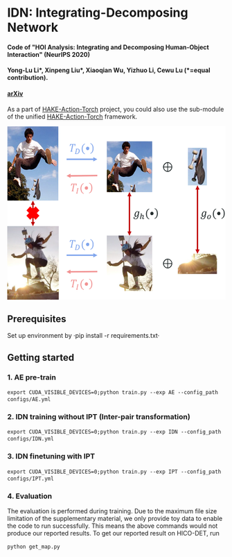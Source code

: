 # IDN: Integrating-Decomposing Network

#### Code of "HOI Analysis: Integrating and Decomposing Human-Object Interaction" (NeurIPS 2020)
#### Yong-Lu Li*, Xinpeng Liu*, Xiaoqian Wu, Yizhuo Li, Cewu Lu (*=equal contribution).
#### [arXiv]()

As a part of [HAKE-Action-Torch](https://github.com/DirtyHarryLYL/HAKE-Action-Torch) project, you could also use the sub-module of the unified [HAKE-Action-Torch](https://github.com/DirtyHarryLYL/HAKE-Action-Torch) framework.

<p align='center'>
    <img src="misc/demo.png", height="400">
</p>

## Prerequisites

Set up environment by ·pip install -r requirements.txt·

## Getting started

### 1. AE pre-train

```shell
export CUDA_VISIBLE_DEVICES=0;python train.py --exp AE --config_path configs/AE.yml
```

### 2. IDN training without IPT (Inter-pair transformation)

```shell
export CUDA_VISIBLE_DEVICES=0;python train.py --exp IDN --config_path configs/IDN.yml
```

### 3. IDN finetuning with IPT

```shell
export CUDA_VISIBLE_DEVICES=0;python train.py --exp IPT --config_path configs/IPT.yml
```


### 4. Evaluation

The evaluation is performed during training. 
Due to the maximum file size limitation of the supplementary material, we only provide toy data to enable the code to run successfully. 
This means the above commands would not produce our reported results. 
To get our reported result on HICO-DET, run 

```
python get_map.py
```
